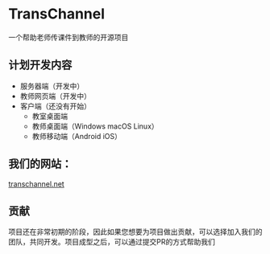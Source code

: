 # TransChannel
一个帮助老师传课件到教师的开源项目
## 计划开发内容
* 服务器端（开发中）
* 教师网页端（开发中）
* 客户端（还没有开始）
  * 教室桌面端
  * 教师桌面端（Windows macOS Linux）
  * 教师移动端（Android iOS）
## 我们的网站：
[transchannel.net](transchannel.net)
## 贡献
项目还在非常初期的阶段，因此如果您想要为项目做出贡献，可以选择加入我们的团队，共同开发。项目成型之后，可以通过提交PR的方式帮助我们
